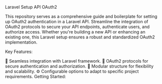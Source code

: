Laravel Setup API OAuth2

This repository serves as a comprehensive guide and boilerplate for setting up OAuth2 authentication in a Laravel API. Streamline the integration of OAuth2 protocols to secure your API endpoints, authenticate users, and authorize access. Whether you're building a new API or enhancing an existing one, this Laravel setup ensures a robust and standardized OAuth2 implementation.

Key Features:

🚀 Seamless integration with Laravel framework.
🔐 OAuth2 protocols for secure authentication and authorization.
🧩 Modular structure for flexibility and scalability.
⚙️ Configurable options to adapt to specific project requirements.
Getting Started: